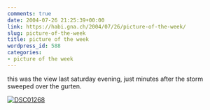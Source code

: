 ```yaml
---
comments: true
date: 2004-07-26 21:25:39+00:00
link: https://habi.gna.ch/2004/07/26/picture-of-the-week/
slug: picture-of-the-week
title: picture of the week
wordpress_id: 588
categories:
- picture of the week
---
```


this was the view last saturday evening, just minutes after the storm sweeped over the gurten.

[![DSC01268](https://habi.gna.ch/blog/images/DSC01268-tm.jpg)](https://habi.gna.ch/blog/images/DSC01268.JPG)
